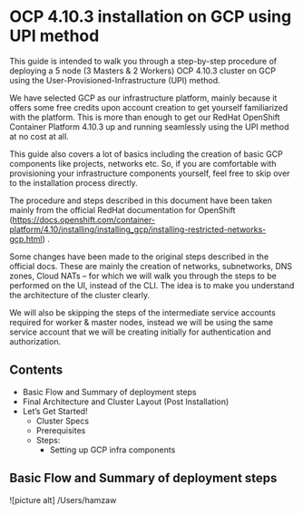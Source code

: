 # OCP 4.10.3 installation on GCP using UPI method

This guide is intended to walk you through a step-by-step procedure of deploying a 5 node (3 Masters & 2 Workers) OCP 4.10.3 cluster on GCP using the User-Provisioned-Infrastructure (UPI) method.

We have selected GCP as our infrastructure platform, mainly because it offers some free credits upon account creation to get yourself familiarized with the platform. This is more than enough to get our RedHat OpenShift Container Platform 4.10.3 up and running seamlessly using the UPI method at no cost at all.

This guide also covers a lot of basics including the creation of basic GCP components like projects, networks etc. So, if you are comfortable with provisioning your infrastructure components yourself, feel free to skip over to the installation process directly.

The procedure and steps described in this document have been taken mainly from the official RedHat documentation for OpenShift (https://docs.openshift.com/container-platform/4.10/installing/installing_gcp/installing-restricted-networks-gcp.html) .

Some changes have been made to the original steps described in the official docs. These are mainly the creation of networks, subnetworks, DNS zones, Cloud NATs – for which we will walk you through the steps to be performed on the UI, instead of the CLI. The idea is to make you understand the architecture of the cluster clearly.

We will also be skipping the steps of the intermediate service accounts required for worker & master nodes, instead we will be using the same service account that we will be creating initially for authentication and authorization.

## Contents ##
* Basic Flow and Summary of deployment steps
* Final Architecture and Cluster Layout (Post Installation)
* Let’s Get Started!
  * Cluster Specs
  * Prerequisites
  * Steps:
    * Setting up GCP infra components

## Basic Flow and Summary of deployment steps
![picture alt] /Users/hamzaw






